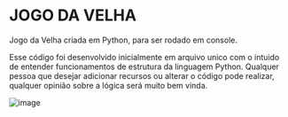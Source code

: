 # JOGO DA VELHA

Jogo da Velha criada em Python, para ser rodado em console.

Esse código foi desenvolvido inicialmente em arquivo unico com o intuido de entender funcionamentos de estrutura da linguagem Python. Qualquer pessoa que desejar adicionar recursos ou alterar o código pode realizar, qualquer opinião sobre a lógica será muito bem vinda.

![image](https://user-images.githubusercontent.com/65199533/114113464-0b3d4780-98b5-11eb-9c8d-98fcf8d6d265.png)
